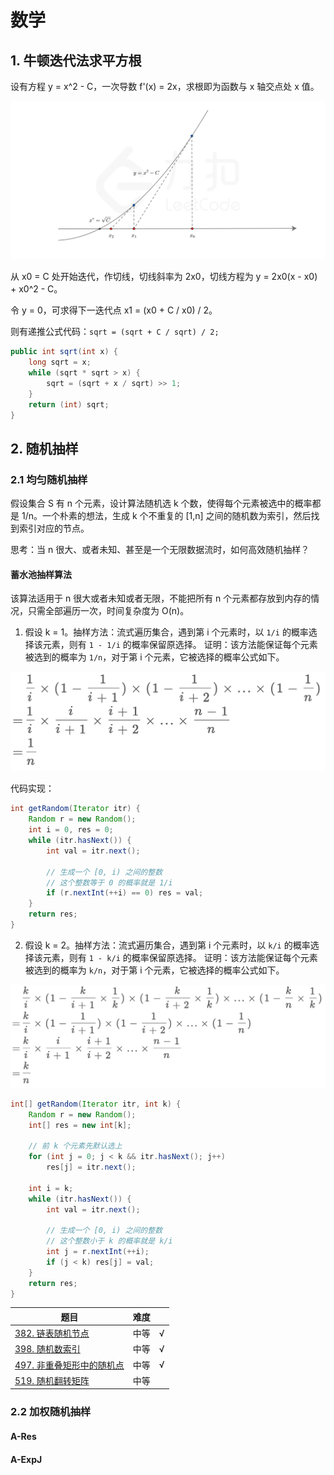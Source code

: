 # 数学

## 1. 牛顿迭代法求平方根

设有方程 y = x^2 - C，一次导数 f'(x) = 2x，求根即为函数与 x 轴交点处 x 值。

![newton.png](../../resources/newton.png)

从 x0 = C 处开始迭代，作切线，切线斜率为 2x0，切线方程为 y = 2x0(x - x0) + x0^2 - C。

令 y = 0，可求得下一迭代点 x1 = (x0 + C / x0) / 2。

则有递推公式代码：`sqrt = (sqrt + C / sqrt) / 2;`

``` java
public int sqrt(int x) {
    long sqrt = x;
    while (sqrt * sqrt > x) {
        sqrt = (sqrt + x / sqrt) >> 1;
    }
    return (int) sqrt;
}
```

## 2. 随机抽样

### 2.1 均匀随机抽样

假设集合 S 有 n 个元素，设计算法随机选 k 个数，使得每个元素被选中的概率都是 1/n。一个朴素的想法，生成 k 个不重复的 [1,n] 之间的随机数为索引，然后找到索引对应的节点。

思考：当 n 很大、或者未知、甚至是一个无限数据流时，如何高效随机抽样？

#### 蓄水池抽样算法

该算法适用于 n 很大或者未知或者无限，不能把所有 n 个元素都存放到内存的情况，只需全部遍历一次，时间复杂度为 O(n)。

1. 假设 k = 1。抽样方法：流式遍历集合，遇到第 i 个元素时，以 `1/i` 的概率选择该元素，则有 `1 - 1/i` 的概率保留原选择。 证明：该方法能保证每个元素被选到的概率为 `1/n`，对于第 i
   个元素，它被选择的概率公式如下。

![reservoir-1.png](../../resources/reservoir-1.png)

代码实现：

``` java
int getRandom(Iterator itr) {
    Random r = new Random();
    int i = 0, res = 0;
    while (itr.hasNext()) {
        int val = itr.next();
        
        // 生成一个 [0, i) 之间的整数
        // 这个整数等于 0 的概率就是 1/i
        if (r.nextInt(++i) == 0) res = val;
    }
    return res;
}
```

2. 假设 k = 2。抽样方法：流式遍历集合，遇到第 i 个元素时，以 `k/i` 的概率选择该元素，则有 `1 - k/i` 的概率保留原选择。 证明：该方法能保证每个元素被选到的概率为 `k/n`，对于第 i
   个元素，它被选择的概率公式如下。

![reservoir-2.png](../../resources/reservoir-2.png)

``` java
int[] getRandom(Iterator itr, int k) {
    Random r = new Random();
    int[] res = new int[k];

    // 前 k 个元素先默认选上
    for (int j = 0; j < k && itr.hasNext(); j++)
        res[j] = itr.next();

    int i = k;
    while (itr.hasNext()) {
        int val = itr.next();
        
        // 生成一个 [0, i) 之间的整数
        // 这个整数小于 k 的概率就是 k/i
        int j = r.nextInt(++i);
        if (j < k) res[j] = val;
    }
    return res;
}
```

|题目|难度||
|---|---|---|
|[382. 链表随机节点](https://leetcode-cn.com/problems/linked-list-random-node/)|中等|√|
|[398. 随机数索引](https://leetcode-cn.com/problems/random-pick-index/)|中等|√|
|[497. 非重叠矩形中的随机点](https://leetcode-cn.com/problems/random-point-in-non-overlapping-rectangles/)|中等|√|
|[519. 随机翻转矩阵](https://leetcode-cn.com/problems/random-flip-matrix/)|中等

### 2.2 加权随机抽样

#### A-Res

#### A-ExpJ

